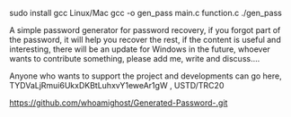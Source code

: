 sudo install gcc Linux/Mac
gcc -o gen_pass main.c function.c
./gen_pass

A simple password generator for password recovery, if you forgot part of the password, it will help you recover the rest, if the content is useful and interesting, there will be an update for Windows in the future, whoever wants to contribute something, please add me, write and discuss....

Anyone who wants to support the project and developments can go here, TYDVaLjRmui6UkxDKBtLuhxvY1eweAr1gW , USTD/TRC20

https://github.com/whoamighost/Generated-Password-.git
